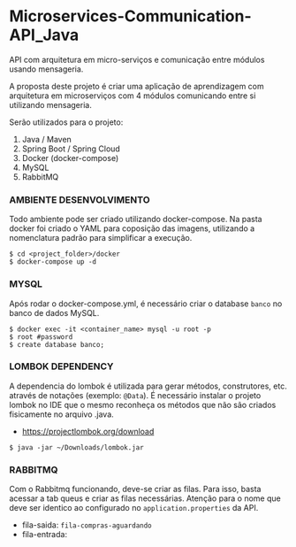 # Microservices-Communication-API_Java
API com arquitetura em micro-serviços e comunicação entre módulos usando mensageria.

A proposta deste projeto é criar uma aplicação de aprendizagem com arquitetura em microserviços com 4 módulos comunicando entre si utilizando mensageria.

Serão utilizados para o projeto:

1. Java / Maven
2. Spring Boot / Spring Cloud
3. Docker (docker-compose)
4. MySQL
5. RabbitMQ

### AMBIENTE DESENVOLVIMENTO
Todo ambiente pode ser criado utilizando docker-compose. Na pasta docker foi criado o YAML para coposição das imagens, utilizando a nomenclatura padrão para simplificar a execução. 
```shell
$ cd <project_folder>/docker
$ docker-compose up -d
```

### MYSQL
Após rodar o docker-compose.yml, é necessário criar o database `banco` no banco de dados MySQL.
```shell
$ docker exec -it <container_name> mysql -u root -p
$ root #password
$ create database banco;
```

### LOMBOK DEPENDENCY
A dependencia do lombok é utilizada para gerar métodos, construtores, etc. através de notações (exemplo: `@Data`). É necessário instalar o projeto lombok no IDE que o mesmo reconheça os métodos que não são criados fisicamente no arquivo .java. 
- https://projectlombok.org/download
```shell
$ java -jar ~/Downloads/lombok.jar
```

### RABBITMQ
Com o Rabbitmq funcionando, deve-se criar as filas. Para isso, basta acessar a tab queus e criar as filas necessárias. 
Atenção para o nome que deve ser identico ao configurado no `application.properties` da API. 
- fila-saida:    `fila-compras-aguardando`
- fila-entrada: 
